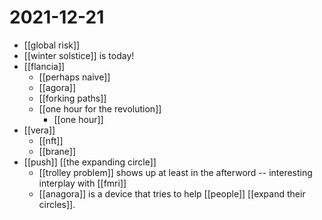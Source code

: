 # 2021-12-21

- [[global risk]]
- [[winter solstice]] is today!
- [[flancia]]
  - [[perhaps naive]]
  - [[agora]] 
  - [[forking paths]]
  - [[one hour for the revolution]]
    - [[one hour]]
- [[vera]]
  - [[nft]]
  - [[brane]]
- [[push]] [[the expanding circle]]
  - [[trolley problem]] shows up at least in the afterword -- interesting interplay with [[fmri]]
  - [[anagora]] is a device that tries to help [[people]] [[expand their circles]].